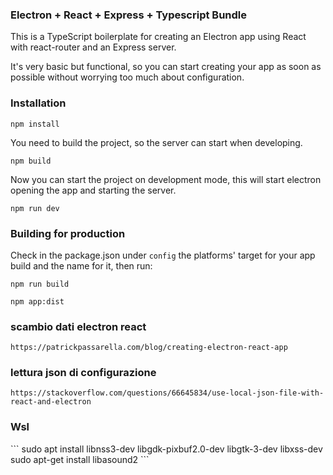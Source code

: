 <h3>Electron + React + Express + Typescript Bundle</h3>

This is a TypeScript boilerplate for creating an Electron app using React with react-router and an Express server.

It's very basic but functional, so you can start creating your app as soon as possible without worrying too much about configuration.

<h3>Installation</h3>

```
npm install
```

You need to build the project, so the server can start when developing.

```
npm build
```

Now you can start the project on development mode, this will start electron opening the app and starting the server.
```
npm run dev
```

<h3>Building for production</h3>

Check in the package.json under `config` the platforms' target for your app build and the name for it, then run:

```
npm run build
```

```
npm app:dist
```
<h3>
scambio dati electron react
</h3>

```
https://patrickpassarella.com/blog/creating-electron-react-app
```

<h3>
lettura json di configurazione
</h3>

```
https://stackoverflow.com/questions/66645834/use-local-json-file-with-react-and-electron
```

<h3>
Wsl
</h3>
```
sudo apt install libnss3-dev libgdk-pixbuf2.0-dev libgtk-3-dev libxss-dev
sudo apt-get install libasound2
```
